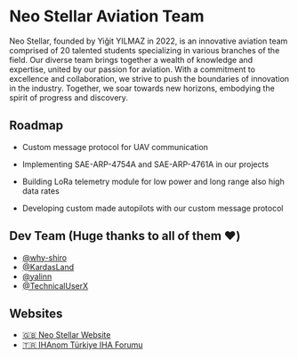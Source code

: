 
# Neo Stellar Aviation Team

Neo Stellar, founded by Yiğit YILMAZ in 2022, is an innovative aviation team comprised of 20 talented students specializing in various branches of the field. Our diverse team brings together a wealth of knowledge and expertise, united by our passion for aviation. With a commitment to excellence and collaboration, we strive to push the boundaries of innovation in the industry. Together, we soar towards new horizons, embodying the spirit of progress and discovery.

## Roadmap

- Custom message protocol for UAV communication

- Implementing SAE-ARP-4754A and SAE-ARP-4761A in our projects 

- Building LoRa telemetry module for low power and long range also high data rates

- Developing custom made autopilots with our custom message protocol


## Dev Team (Huge thanks to all of them ❤️)

- [@why-shiro](https://www.github.com/why-shiro)
- [@KardasLand](https://github.com/KardasLand)
- [@yalinn](https://github.com/yalinn)
- [@TechnicalUserX](https://github.com/TechnicalUserX)


## Websites

- [🇬🇧 Neo Stellar Website](https://neostellar.net)
- [🇹🇷 IHAnom Türkiye IHA Forumu](https://ihanom.com.tr)
